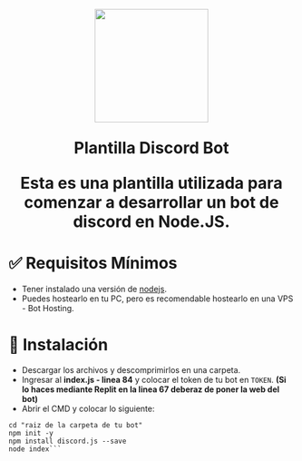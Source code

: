 
<h1 align="center">
    <br>
    <img src="https://i.imgur.com/EYvBrPN.png" height="200">
    <br>
    <p>Plantilla Discord Bot</p>
    <p>Esta es una plantilla utilizada para comenzar a desarrollar un bot de discord en Node.JS.</p>
<h1>

# ✅ Requisitos Mínimos

  * Tener instalado una versión de [nodejs](https://nodejs.org).
  * Puedes hostearlo en tu PC, pero es recomendable hostearlo en una VPS - Bot Hosting.

# 🔧 Instalación

* Descargar los archivos y descomprimirlos en una carpeta.
* Ingresar al **index.js - linea 84** y colocar el token de tu bot en ``TOKEN``. **(Si lo haces mediante Replit en la linea 67 deberaz de poner la web del bot)**
* Abrir el CMD y colocar lo siguiente:

```
cd "raiz de la carpeta de tu bot"
npm init -y
npm install discord.js --save
node index```
